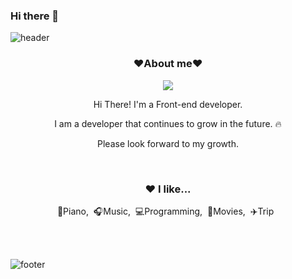 ### Hi there 👋

<!--
**hevly/hevly** is a ✨ _special_ ✨ repository because its `README.md` (this file) appears on your GitHub profile.

Here are some ideas to get you started:

- 🔭 I’m currently working on ...
- 🌱 I’m currently learning ...
- 👯 I’m looking to collaborate on ...
- 🤔 I’m looking for help with ...
- 💬 Ask me about ...
- 📫 How to reach me: ...
- 😄 Pronouns: ...
- ⚡ Fun fact: ...
-->



  
![header](https://capsule-render.vercel.app/api?type=waving&color=auto&height=200&section=header&text=Welcome%20to%20SeungHee's%20Github&fontSize=50&animation=twinkling&text-color=black)

<h3 align="center"><b>❤️About me❤️</b></h3>
<p align="center"><a href="https://t0jji-loong.tistory.com/" target="_blank"><img src="https://img.shields.io/badge/BLOG-EA4AAA?style=flat&logo=GitHub Sponsors&logoColor=white"/></a></p>

<p align="center">Hi There! I'm a Front-end developer.</p>
<p align="center">I am a developer that continues to grow in the future. 🔥</p>
<p align="center">Please look forward to my growth. </p>

<br>

<h3 align="center">❤️ I like...</h3>
<p align="center">🎹Piano,&nbsp;&nbsp;🎧Music,&nbsp;&nbsp;💻Programming,&nbsp;&nbsp;🎥Movies,&nbsp;&nbsp;✈️Trip&nbsp;&nbsp;</p>

<br>
<br>

![footer](https://capsule-render.vercel.app/api?type=waving&color=auto&height=200&section=footer)
